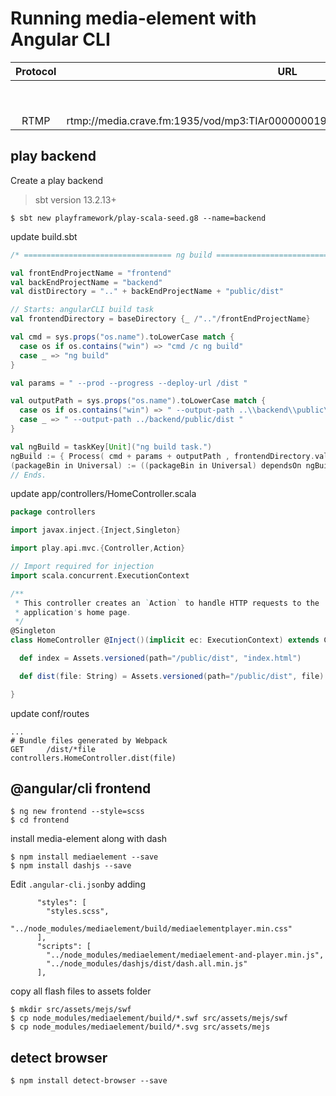 # Running media-element with Angular CLI



| Protocol |    URL                                                                      |    Browsers                                 |  Comments                  |
|:--------:|:---------------------------------------------------------------------------:|:--------------------------------------------|:---------------------------| 
|          |                                                                             |    Mac               |   Windows            |                            |
|          |                                                                             | FFOX | CHRM | SAFR   |  FFOX | CHRM | EDGE  |                            |
|   RTMP   |rtmp://media.crave.fm:1935/vod/mp3:TIAr0000000196Al0000000001So0000006243.mp3|      |      |        |  x    | x    |       |                            |


## play backend


Create a play backend

  > sbt version 13.2.13+

```
$ sbt new playframework/play-scala-seed.g8 --name=backend
```

update build.sbt

```sbt
/* ================================= ng build ================================== */

val frontEndProjectName = "frontend"
val backEndProjectName = "backend"
val distDirectory = ".." + backEndProjectName + "public/dist"

// Starts: angularCLI build task
val frontendDirectory = baseDirectory {_ /".."/frontEndProjectName}

val cmd = sys.props("os.name").toLowerCase match {
  case os if os.contains("win") => "cmd /c ng build"
  case _ => "ng build"
}

val params = " --prod --progress --deploy-url /dist "

val outputPath = sys.props("os.name").toLowerCase match {
  case os if os.contains("win") => " --output-path ..\\backend\\public\\dist "
  case _ => " --output-path ../backend/public/dist "
}

val ngBuild = taskKey[Unit]("ng build task.")
ngBuild := { Process( cmd + params + outputPath , frontendDirectory.value) ! }
(packageBin in Universal) := ((packageBin in Universal) dependsOn ngBuild ).value
// Ends.
```
update  app/controllers/HomeController.scala
```scala
package controllers

import javax.inject.{Inject,Singleton}

import play.api.mvc.{Controller,Action}

// Import required for injection
import scala.concurrent.ExecutionContext

/**
 * This controller creates an `Action` to handle HTTP requests to the
 * application's home page.
 */
@Singleton
class HomeController @Inject()(implicit ec: ExecutionContext) extends Controller {

  def index = Assets.versioned(path="/public/dist", "index.html")

  def dist(file: String) = Assets.versioned(path="/public/dist", file)

}

```

update conf/routes
```
...
# Bundle files generated by Webpack
GET     /dist/*file                 controllers.HomeController.dist(file)
```


## @angular/cli frontend

```
$ ng new frontend --style=scss
$ cd frontend
```

install media-element along with dash
```
$ npm install mediaelement --save
$ npm install dashjs --save
```


Edit `.angular-cli.json`by adding
```
      "styles": [
        "styles.scss",
        "../node_modules/mediaelement/build/mediaelementplayer.min.css"
      ],      
      "scripts": [
        "../node_modules/mediaelement/mediaelement-and-player.min.js",        
        "../node_modules/dashjs/dist/dash.all.min.js"
      ],
```

copy all flash files to assets folder
```
$ mkdir src/assets/mejs/swf
$ cp node_modules/mediaelement/build/*.swf src/assets/mejs/swf
$ cp node_modules/mediaelement/build/*.svg src/assets/mejs
```

## detect browser

```
$ npm install detect-browser --save
```

